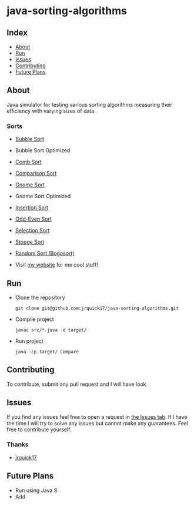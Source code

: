 # java-sorting-algorithms

## Index ##

* [About](#about)
* [Run](#run)
* [Issues](#issues)
* [Contributing](#contributing)
* [Future Plans](#future-plans)

## About ## 

Java simulator for testing various sorting algorithms measuring their efficiency with varying sizes of data. 

### Sorts

* [Bubble Sort](https://en.wikipedia.org/wiki/Bubble_sort)
* Bubble Sort Optimized
* [Comb Sort](https://en.wikipedia.org/wiki/Comb_sort)
* [Comparison Sort](https://en.wikipedia.org/wiki/Comparison_sort)
* [Gnome Sort](https://en.wikipedia.org/wiki/Gnome_sort)
* Gnome Sort Optimized
* [Insertion Sort](https://en.wikipedia.org/wiki/Insertion_sort)
* [Odd-Even Sort](https://en.wikipedia.org/wiki/Odd%E2%80%93even_sort)
* [Selection Sort](https://en.wikipedia.org/wiki/Selection_sort)
* [Stooge Sort](https://en.wikipedia.org/wiki/Stooge_sort)
* [Random Sort (Bogosort)](https://en.wikipedia.org/wiki/Bogosort)

* Visit [my website](https://jrquick.com) for me cool stuff!

## Run

* Clone the repository

    ```git clone git@github.com:jrquick17/java-sorting-algorithms.git```
    
* Compile project

    ```javac src/*.java -d target/```
    
* Run project

    ```java -cp target/ Compare```


## Contributing ##

To contribute, submit any pull request and I will have look.  

## Issues ##

If you find any issues feel free to open a request in [the Issues tab](https://github.com/jrquick17/java-sorting-algorithms/issues). If I have the time I will try to solve any issues but cannot make any guarantees. Feel free to contribute yourself.

### Thanks ###

* [jrquick17](https://github.com/jrquick17)

## Future Plans

* Run using Java 8
* Add
